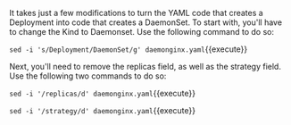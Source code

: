 It takes just a few modifications to turn the YAML code that creates a Deployment into code that creates a DaemonSet. To start with, you'll have to change the Kind to Daemonset. Use the following command to do so:

`sed -i 's/Deployment/DaemonSet/g' daemonginx.yaml`{{execute}}

Next, you'll need to remove the replicas field, as well as the strategy field. Use the following two commands to do so:

`sed -i '/replicas/d' daemonginx.yaml`{{execute}}

`sed -i '/strategy/d' daemonginx.yaml`{{execute}}


